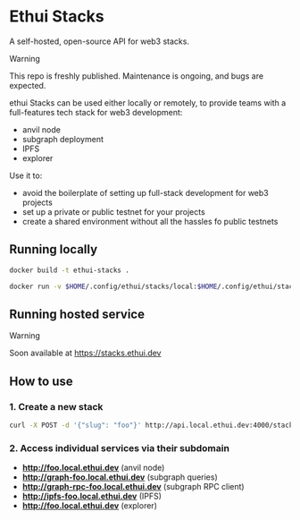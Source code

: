 # Ethui Stacks

A self-hosted, open-source API for web3 stacks.

> [!WARNING]
> This repo is freshly published. Maintenance is ongoing, and bugs are expected.

ethui Stacks can be used either locally or remotely, to provide teams with a full-features tech stack for web3 development:

- anvil node
- subgraph deployment
- IPFS
- explorer

Use it to:

- avoid the boilerplate of setting up full-stack development for web3 projects
- set up a private or public testnet for your projects
- create a shared environment without all the hassles fo public testnets

## Running locally

```bash
docker build -t ethui-stacks .

docker run -v $HOME/.config/ethui/stacks/local:$HOME/.config/ethui/stacks/local -e DATA_ROOT=$HOME/.config/ethui/stacks/local -v /var/run/docker.sock:/var/run/docker.sock --init -p 4000:4000 --name=ethui-stacks ethui-stacks
```

## Running hosted service

> [!WARNING]
> Soon available at <https://stacks.ethui.dev>

## How to use

### 1. Create a new stack

```bash
curl -X POST -d '{"slug": "foo"}' http://api.local.ethui.dev:4000/stacks
```

### 2. Access individual services via their subdomain

- **<http://foo.local.ethui.dev>** (anvil node)
- **<http://graph-foo.local.ethui.dev>** (subgraph queries)
- **<http://graph-rpc-foo.local.ethui.dev>** (subgraph RPC client)
- **<http://ipfs-foo.local.ethui.dev>** (IPFS)
- **<http://foo.local.ethui.dev>** (explorer)
